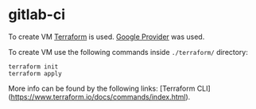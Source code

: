 # gitlab-ci

To create VM [Terraform](https://www.terraform.io/) is used. [Google Provider](https://www.terraform.io/docs/providers/google/index.html) was used.

To create VM use the following commands inside `./terraform/` directory:
```
terraform init
terraform apply
```

More info can be found by the following links: [Terraform CLI] (https://www.terraform.io/docs/commands/index.html).
